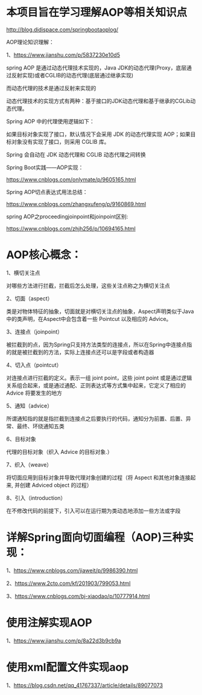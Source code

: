 # 本项目旨在学习理解AOP等相关知识点

http://blog.didispace.com/springbootaoplog/

AOP理论知识理解：

1、https://www.jianshu.com/p/5837230e10d5

spring AOP 是通过动态代理技术实现的，Java JDK的动态代理(Proxy，底层通过反射实现)或者CGLIB的动态代理(底层通过继承实现)

而动态代理的技术是通过反射来实现的

动态代理技术的实现方式有两种：基于接口的JDK动态代理和基于继承的CGLib动态代理。

Spring AOP 中的代理使用逻辑如下：

如果目标对象实现了接口，默认情况下会采用 JDK 的动态代理实现 AOP；如果目标对象没有实现了接口，则采用 CGLIB 库。

Spring 会自动在 JDK 动态代理和 CGLIB 动态代理之间转换

Spring Boot实践——AOP实现：

https://www.cnblogs.com/onlymate/p/9605165.html

Spring AOP切点表达式用法总结：

https://www.cnblogs.com/zhangxufeng/p/9160869.html

spring AOP之proceedingjoinpoint和joinpoint区别:

https://www.cnblogs.com/zhjh256/p/10694165.html

# AOP核心概念：

1、横切关注点

对哪些方法进行拦截，拦截后怎么处理，这些关注点称之为横切关注点

2、切面（aspect）

类是对物体特征的抽象，切面就是对横切关注点的抽象，Aspect声明类似于Java中的类声明，在Aspect中会包含着一些 Pointcut 以及相应的 Advice。

3、连接点（joinpoint）

被拦截到的点，因为Spring只支持方法类型的连接点，所以在Spring中连接点指的就是被拦截到的方法，实际上连接点还可以是字段或者构造器

4、切入点（pointcut）

对连接点进行拦截的定义。表示一组 joint point，这些 joint point 或是通过逻辑关系组合起来，或是通过通配、正则表达式等方式集中起来，它定义了相应的 Advice 将要发生的地方

5、通知（advice）

所谓通知指的就是指拦截到连接点之后要执行的代码，通知分为前置、后置、异常、最终、环绕通知五类

6、目标对象

代理的目标对象（织入 Advice 的目标对象.）

7、织入（weave）

将切面应用到目标对象并导致代理对象创建的过程（将 Aspect 和其他对象连接起来, 并创建 Adviced object 的过程）

8、引入（introduction）

在不修改代码的前提下，引入可以在运行期为类动态地添加一些方法或字段

# 详解Spring面向切面编程（AOP)三种实现：

1、https://www.cnblogs.com/jiaweit/p/9986390.html

2、https://www.2cto.com/kf/201903/799053.html

3、https://www.cnblogs.com/bj-xiaodao/p/10777914.html

# 使用注解实现AOP

1、https://www.jianshu.com/p/8a22d3b9cb9a

# 使用xml配置文件实现aop

1、https://blog.csdn.net/qq_41767337/article/details/89077073



